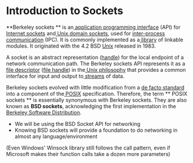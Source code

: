 # I**ntroduction to Sockets**

**Berkeley sockets ** is an[ application programming interface](https://en.wikipedia.org/wiki/Application_programming_interface) \(API\) for [Internet sockets](https://en.wikipedia.org/wiki/Internet_socket) and[ Unix domain sockets](https://en.wikipedia.org/wiki/Unix_domain_socket), used for [inter-process communication](https://en.wikipedia.org/wiki/Inter-process_communication) \(IPC\). It is commonly implemented as a[ library](https://en.wikipedia.org/wiki/Library_%28computing%29) of linkable modules. It originated with the 4.2 BSD [Unix](https://en.wikipedia.org/wiki/Unix) released in 1983.

A socket is an abstract representation \([handle](https://en.wikipedia.org/wiki/Handle_%28computing%29)\) for the local endpoint of a network communication path. The Berkeley sockets API represents it as a [file descriptor](https://en.wikipedia.org/wiki/File_descriptor) \([file handle](https://en.wikipedia.org/wiki/File_handle)\) in the[ Unix philosophy](https://en.wikipedia.org/wiki/Unix_philosophy) that provides a common interface for input and output to[ streams](https://en.wikipedia.org/wiki/Standard_streams) of data.

Berkeley sockets evolved with little modification from a [de facto standard](https://en.wikipedia.org/wiki/De_facto_standard) into a component of the[ POSIX](https://en.wikipedia.org/wiki/POSIX) specification. Therefore, the term ** POSIX sockets ** is essentially synonymous with Berkeley sockets. They are also known as **BSD sockets**, acknowledging the first implementation in the [Berkeley Software Distribution](https://en.wikipedia.org/wiki/Berkeley_Software_Distribution).

* We will be using the BSD Socket API for networking
* Knowing BSD sockets will provide a foundation to do networking in almost any language/environment

\(Even Windows' Winsock library still follows the call pattern, even if Microsoft makes their function calls take a dozen more parameters\)


